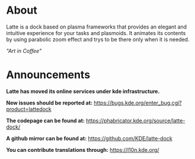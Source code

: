 About
=====
Latte is a dock based on plasma frameworks that provides an elegant and intuitive experience for your tasks and plasmoids. It animates its contents by using parabolic zoom effect and trys to be there only when it is needed.

*"Art in Coffee"*

Announcements
===========

**Latte has moved its online services under kde infrastructure.**

**New issues should be reported at:** https://bugs.kde.org/enter_bug.cgi?product=lattedock

**The codepage can be found at:** https://phabricator.kde.org/source/latte-dock/

**A github mirror can be found at:** https://github.com/KDE/latte-dock

**You can contribute translations through:** https://l10n.kde.org/ 
